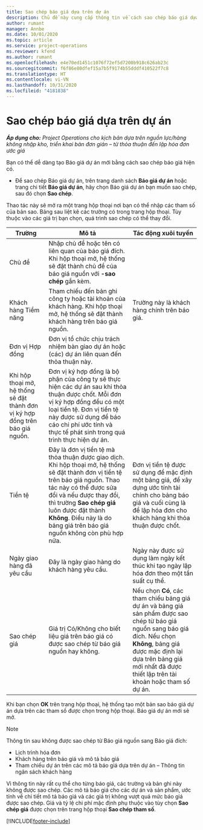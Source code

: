 ```yaml
---
title: Sao chép báo giá dựa trên dự án
description: Chủ đề này cung cấp thông tin về cách sao chép báo giá dựa trên dự án trong Project Operations.
author: rumant
manager: Annbe
ms.date: 10/01/2020
ms.topic: article
ms.service: project-operations
ms.reviewer: kfend
ms.author: rumant
ms.openlocfilehash: e4e70ed1451c1076f72ef5d7200b918c626ab23c
ms.sourcegitcommit: f6f86e80dfef15a7b5f9174b55dddf410522f7c8
ms.translationtype: HT
ms.contentlocale: vi-VN
ms.lasthandoff: 10/31/2020
ms.locfileid: "4181838"
---
```

# <a name="copy-project-based-quotes"></a>Sao chép báo giá dựa trên dự án

_**Áp dụng cho:** Project Operations cho kịch bản dựa trên nguồn lực/hàng không nhập kho, triển khai bản đơn giản – từ thỏa thuận đến lập hóa đơn ước giá_

Bạn có thể dễ dàng tạo Báo giá dự án mới bằng cách sao chép báo giá hiện có. 

- Để sao chép Báo giá dự án, trên trang danh sách **Báo giá dự án** hoặc trang chi tiết **Báo giá dự án**, hãy chọn Báo giá dự án bạn muốn sao chép, sau đó chọn **Sao chép**.

Thao tác này sẽ mở ra một trang hộp thoại nơi bạn có thể nhập các tham số của bản sao. Bảng sau liệt kê các trường có trong trang hộp thoại. Tùy thuộc vào các giá trị bạn chọn, quá trình sao chép có thể thay đổi.

| **Trường** | **Mô tả** | **Tác động xuôi tuyến** |
| --- | --- | --- |
| Chủ đề | Nhập chủ đề hoặc tên có liên quan của báo giá đích. Khi hộp thoại mở, hệ thống sẽ đặt thành chủ đề của báo giá nguồn với **-sao chép** gắn kèm. | |
| Khách hàng Tiềm năng | Tham chiếu đến bản ghi công ty hoặc tài khoản của khách hàng. Khi hộp thoại mở, hệ thống sẽ đặt thành khách hàng trên báo giá nguồn. | Trường này là khách hàng chính trên báo giá. |
| Đơn vị Hợp đồng | Đơn vị tổ chức chịu trách nhiệm bàn giao dự án hoặc (các) dự án liên quan đến thỏa thuận này.
Khi hộp thoại mở, hệ thống sẽ đặt thành đơn vị ký hợp đồng trên báo giá nguồn. | Đơn vị ký hợp đồng là bộ phận của công ty sẽ thực hiện các dự án sau khi thỏa thuận được chốt. Mỗi đơn vị ký hợp đồng đều có một loại tiền tệ. Đơn vị tiền tệ này được sử dụng để báo cáo chi phí ước tính và thực tế phát sinh trong quá trình thực hiện dự án. |
| Tiền tệ | Đây là đơn vị tiền tệ mà thỏa thuận được giao dịch. Khi hộp thoại mở, hệ thống sẽ đặt thành đơn vị tiền tệ trên báo giá nguồn. Thao tác này có thể được sửa đổi và nếu được thay đổi, thì trường **Sao chép giá** luôn được đặt thành **Không**. Điều này là do bảng giá trên báo giá nguồn không còn phù hợp nữa. | Đơn vị tiền tệ được sử dụng để mặc định một bảng giá, để xây dựng ước tính tài chính cho bảng báo giá và cuối cùng là để lập hóa đơn cho khách hàng khi thỏa thuận được chốt. |
| Ngày giao hàng đã yêu cầu | Đây là ngày giao hàng do khách hàng yêu cầu. | Ngày này được sử dụng làm ngày kết thúc khi tạo ngày lập hóa đơn theo một tần suất cụ thể. |
| Sao chép giá | Giá trị Có/Không cho biết liệu giá trên báo giá có được sao chép từ báo giá nguồn hay không. | Nếu chọn **Có**, các tham chiếu bảng giá dự án và bảng giá sản phẩm được sao chép từ báo giá nguồn sang báo giá đích. Nếu chọn **Không**, bảng giá được mặc định lại dựa trên bảng giá mới nhất đã được thiết lập trên tài khoản hoặc tham số dự án. |

Khi bạn chọn **OK** trên trang hộp thoại, hệ thống tạo một bản sao báo giá dự án dựa trên các tham số được chọn trong hộp thoại. Báo giá dự án mới sẽ mở. 

> [!NOTE]
> Thông tin sau không được sao chép từ Báo giá nguồn sang Báo giá đích:
>
> - Lịch trình hóa đơn
> - Khách hàng trên báo giá và mô tả báo giá
> - Tham chiếu dự án trên các mô tả báo giá dựa trên dự án – Thông tin ngân sách khách hàng
>
>Vì thông tin này rất cụ thể cho từng báo giá, các trường và bản ghi này không được sao chép. Các mô tả báo giá cho các dự án và sản phẩm, ước tính về chi tiết mô tả báo giá và các giá trị không vượt quá mức báo giá được sao chép. Giá và tỷ lệ chi phí mặc định phụ thuộc vào tùy chọn **Sao chép giá** được chọn trên trang hộp thoại **Sao chép tham số**.


[!INCLUDE[footer-include](../includes/footer-banner.md)]
